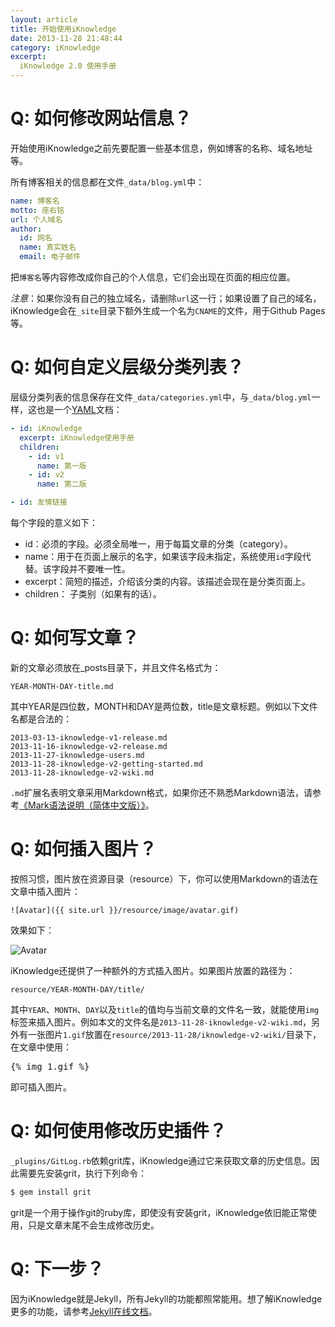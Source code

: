 ```yaml
---
layout: article
title: 开始使用iKnowledge
date: 2013-11-28 21:48:44
category: iKnowledge
excerpt:
  iKnowledge 2.0 使用手册
---
```


# Q: 如何修改网站信息？

开始使用iKnowledge之前先要配置一些基本信息，例如博客的名称、域名地址等。

所有博客相关的信息都在文件`_data/blog.yml`中：

```yaml
name: 博客名
motto: 座右铭
url: 个人域名
author:
  id: 网名
  name: 真实姓名
  email: 电子邮件
```

把`博客名`等内容修改成你自己的个人信息，它们会出现在页面的相应位置。

*注意*：如果你没有自己的独立域名，请删除`url`这一行；如果设置了自己的域名，iKnowledge会在`_site`目录下额外生成一个名为`CNAME`的文件，用于Github Pages等。

# Q: 如何自定义层级分类列表？

层级分类列表的信息保存在文件`_data/categories.yml`中，与`_data/blog.yml`一样，这也是一个[YAML](http://zh.wikipedia.org/zh-cn/YAML)文档：

```yaml
- id: iKnowledge
  excerpt: iKnowledge使用手册
  children:
    - id: v1
      name: 第一版
    - id: v2
      name: 第二版

- id: 友情链接
```

每个字段的意义如下：

* id：必须的字段。必须全局唯一，用于每篇文章的分类（category）。
* name：用于在页面上展示的名字，如果该字段未指定，系统使用`id`字段代替。该字段并不要唯一性。
* excerpt：简短的描述，介绍该分类的内容。该描述会现在是分类页面上。
* children： 子类别（如果有的话）。

# Q: 如何写文章？

新的文章必须放在_posts目录下，并且文件名格式为：

```
YEAR-MONTH-DAY-title.md
```

其中YEAR是四位数，MONTH和DAY是两位数，title是文章标题。例如以下文件名都是合法的：

```
2013-03-13-iknowledge-v1-release.md
2013-11-16-iknowledge-v2-release.md
2013-11-27-iknowledge-users.md
2013-11-28-iknowledge-v2-getting-started.md
2013-11-28-iknowledge-v2-wiki.md
```

`.md`扩展名表明文章采用Markdown格式，如果你还不熟悉Markdown语法，请参考[《Mark语法说明（简体中文版）》](http://wowubuntu.com/markdown/)。

# Q: 如何插入图片？

按照习惯，图片放在资源目录（resource）下，你可以使用Markdown的语法在文章中插入图片：

```
![Avatar]({{ site.url }}/resource/image/avatar.gif)
```

效果如下：

![Avatar](resource/image/avatar.gif)

iKnowledge还提供了一种额外的方式插入图片。如果图片放置的路径为：

```
resource/YEAR-MONTH-DAY/title/
```

其中`YEAR`、`MONTH`、`DAY`以及`title`的值均与当前文章的文件名一致，就能使用`img`标签来插入图片。例如本文的文件名是`2013-11-28-iknowledge-v2-wiki.md`，另外有一张图片`1.gif`放置在`resource/2013-11-28/iknowledge-v2-wiki/`目录下，在文章中使用：

<pre>&#123;% img 1.gif %&#125;</pre>

即可插入图片。

# Q: 如何使用修改历史插件？

`_plugins/GitLog.rb`依赖grit库，iKnowledge通过它来获取文章的历史信息。因此需要先安装grit，执行下列命令：

```bash
$ gem install grit
```

grit是一个用于操作git的ruby库，即使没有安装grit，iKnowledge依旧能正常使用，只是文章末尾不会生成修改历史。

# Q: 下一步？

因为iKnowledge就是Jekyll，所有Jekyll的功能都照常能用。想了解iKnowledge更多的功能，请参考[Jekyll在线文档](http://jekyllrb.com/docs/home/)。